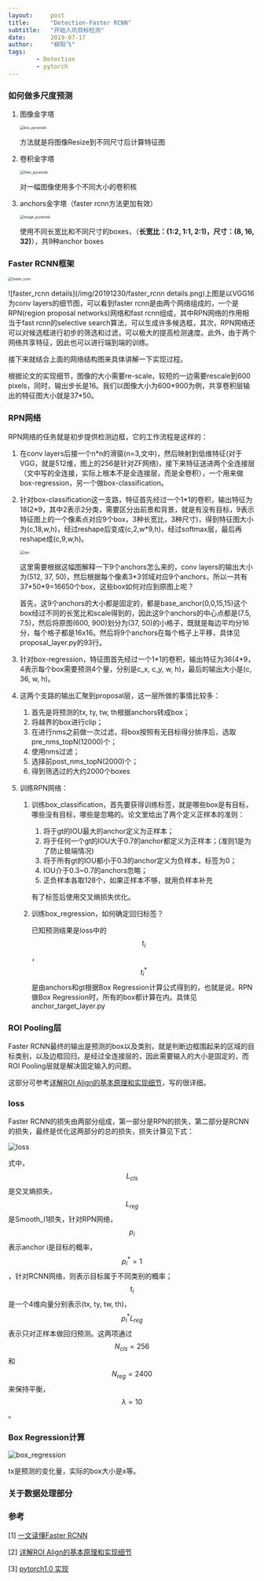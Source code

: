 ```yaml
---
layout:     post
title:      "Detection-Faster RCNN"
subtitle:   "开始入坑目标检测"
date:       2019-07-17
author:     "柳阳飞"
tags:
        - Detection
        - pytorch
---
```


### 如何做多尺度预测

1. 图像金字塔

   <img src="/img/20191230/image_pyramids.png" alt="box_pyramids" style="zoom:50%;" />

   方法就是将图像Resize到不同尺寸后计算特征图

2. 卷积金字塔

   <img src="/img/20191230/filter_pyramids.png" alt="filter_pyramids" style="zoom:50%;" />

   对一幅图像使用多个不同大小的卷积核

3. anchors金字塔（faster rcnn方法更加有效）

   <img src="/img/20191230/box_pyramids.png" alt="image_pyramids" style="zoom:50%;" />

   使用不同长宽比和不同尺寸的boxes，（**长宽比：(1:2, 1:1, 2:1)，尺寸：(8, 16, 32)**），共9种anchor boxes

### Faster RCNN框架

<img src="/img/20191230/faster_rcnn.png" alt="faster_rcnn" style="zoom:50%;" />

![faster_rcnn details](/img/20191230/faster_rcnn details.png)上图是以VGG16为conv layers的细节图，可以看到faster rcnn是由两个网络组成的，一个是RPN(region proposal networks)网络和fast rcnn组成，其中RPN网络的作用相当于fast rcnn的selective search算法，可以生成许多候选框，其次，RPN网络还可以对候选框进行初步的筛选和过滤，可以极大的提高检测速度。此外，由于两个网络共享特征，因此也可以进行端到端的训练。

接下来就结合上面的网络结构图来具体讲解一下实现过程。

根据论文的实现细节，图像的大小需要re-scale，较短的一边需要rescale到600 pixels，同时，输出步长是16。我们以图像大小为600*900为例，共享卷积层输出的特征图大小就是37\*50。

### RPN网络

RPN网络的任务就是初步提供检测边框，它的工作流程是这样的：

1. 在conv layers后接一个n*n的滑窗(n=3,文中)，然后映射到低维特征(对于VGG，就是512维，图上的256是针对ZF网络)，接下来特征送进两个全连接层（文中写的全连接，实际上根本不是全连接层，而是全卷积），一个用来做box-regression，另一个做box-classification。

2. 针对box-classification这一支路，特征首先经过一个1\*1的卷积，输出特征为18(2\*9，其中2表示2分类，需要区分出前景和背景，就是有没有目标，9表示特征图上的一个像素点对应9个box，3种长宽比，3种尺寸)，得到特征图大小为(c,18,w,h)，经过reshape后变成(c,2,w\*9,h)，经过softmax层，最后再reshape成(c,9,w,h)。

   <img src="/img/20191230/rpn.png" alt="rpn" style="zoom:50%;" />

   这里需要根据这幅图解释一下9个anchors怎么来的，conv layers的输出大小为(512, 37, 50)，然后根据每个像素3\*3邻域对应9个anchors，所以一共有37\*50\*9=16650个box，这些box如何对应到原图上呢？

   首先，这9个anchors的大小都是固定的，都是base_anchor(0,0,15,15)这个box经过不同的长宽比和scale得到的，因此这9个anchors的中心点都是(7.5, 7.5)，然后将原图(600, 900)划分为(37, 50)的小格子，既就是每边平均分16分，每个格子都是16x16。然后将9个anchors在每个格子上平移，具体见proposal_layer.py的93行。

3. 针对box-regression，特征图首先经过一个1*1的卷积，输出特征为36(4\*9，4表示每个box需要预测4个量，分别是c_x, c_y, w, h)，最后的输出大小是(c, 36, w, h)。

4. 这两个支路的输出汇聚到proposal层，这一层所做的事情比较多：

   1. 首先是将预测的tx, ty, tw, th根据anchors转成box；
   2. 将越界的box进行clip；
   3. 在进行nms之前做一次过滤，将box按照有无目标得分排序后，选取pre_nms_topN(12000)个；
   4. 使用nms过滤；
   5. 选择前post_nms_topN(2000)个；
   6. 得到筛选过的大约2000个boxes

5. 训练RPN网络：

   1. 训练box_classification，首先要获得训练标签，就是哪些box是有目标，哪些没有目标，哪些是忽略的。论文里给出了两个定义正样本的准则：

      1. 将于gt的IOU最大的anchor定义为正样本；
      2. 将于任何一个gt的IOU大于0.7的anchor都定义为正样本；(准则1是为了防止极端情况)
      3. 将于所有gt的IOU都小于0.3的anchor定义为负样本，标签为0；
      4. IOU介于0.3~0.7的anchors忽略；
      5. 正负样本各取128个，如果正样本不够，就用负样本补充

      有了标签后使用交叉熵损失优化。

   2. 训练box_regression，如何确定回归标签？

      已知预测结果是loss中的$$t_i$$，$$t_i^*$$是由anchors和gt根据Box Regression计算公式得到的，也就是说，RPN做Box Regression时，所有的box都计算在内。具体见anchor_target_layer.py

### ROI Pooling层

Faster RCNN最终的输出是预测的box以及类别，就是判断边框围起来的区域的目标类别，以及边框回归，是经过全连接层的，因此需要输入的大小是固定的，而ROI Pooling层就是解决固定输入的问题。

这部分可参考[详解ROI Align的基本原理和实现细节](http://blog.leanote.com/post/afanti.deng@gmail.com/b5f4f526490b)，写的很详细。

### loss

Faster RCNN的损失由两部分组成，第一部分是RPN的损失，第二部分是RCNN的损失，最终是优化这两部分的总的损失，损失计算见下式：

![loss](/img/20191230/loss.png)

式中，$$L_{cls}$$是交叉熵损失，$$L_{reg}$$是Smooth_l1损失，针对RPN网络，$$p_i$$表示anchor i是目标的概率，$$p_i^*=1$$，针对RCNN网络，则表示目标属于不同类别的概率；$$t_i$$是一个4维向量分别表示(tx, ty,  tw, th)，$$p_i^*L_{reg}$$表示只对正样本做回归预测。这两项通过$$N_{cls}=256$$和$$N_{reg}=2400$$来保持平衡，$$\lambda=10$$。

### Box Regression计算

![box_regression](/img/20191230/box_regression.png)

tx是预测的变化量，实际的box大小是x等。

### 关于数据处理部分

### 参考

[1] [一文读懂Faster RCNN](https://zhuanlan.zhihu.com/p/31426458)

[2] [详解ROI Align的基本原理和实现细节](http://blog.leanote.com/post/afanti.deng@gmail.com/b5f4f526490b)

[3] [pytorch1.0 实现](https://github.com/jwyang/faster-rcnn.pytorch)
